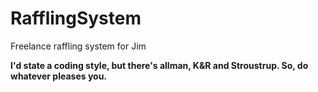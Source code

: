 # RafflingSystem
Freelance raffling system for Jim

**I'd state a coding style, but there's allman, K&R and Stroustrup. So, do whatever pleases you.**
